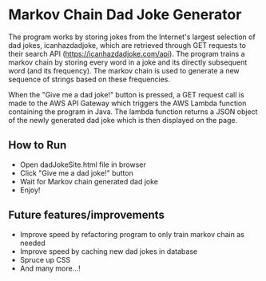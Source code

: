 # Markov Chain Dad Joke Generator

The program works by storing jokes from the Internet's largest selection of dad jokes, icanhazdadjoke, which are retrieved through GET requests to their search API (https://icanhazdadjoke.com/api). The program trains a markov chain by storing every word in a joke and its directly subsequent word (and its frequency). The markov chain is used to generate a new sequence of strings based on these frequencies.

When the "Give me a dad joke!" button is pressed, a GET request call is made to the AWS API Gateway which triggers the AWS Lambda function containing the program in Java. The lambda function returns a JSON object of the newly generated dad joke which is then displayed on the page.

## How to Run

* Open dadJokeSite.html file in browser
* Click "Give me a dad joke!" button 
* Wait for Markov chain generated dad joke
* Enjoy!

## Future features/improvements

* Improve speed by refactoring program to only train markov chain as needed 
* Improve speed by caching new dad jokes in database
* Spruce up CSS
* And many more...!
	

